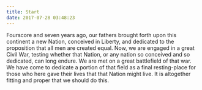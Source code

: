 ```yaml
---
title: Start
date: 2017-07-28 03:48:23
---
```

Fourscore and seven years ago, our fathers brought forth upon this continent a new Nation, conceived in Liberty, and dedicated to the proposition that all men are created equal. Now, we are engaged in a great Civil War, testing whether that Nation, or any nation so conceived and so dedicated, can long endure. We are met on a great battlefield of that war. We have come to dedicate a portion of that field as a final resting-place for those who here gave their lives that that Nation might live. It is altogether fitting and proper that we should do this.
